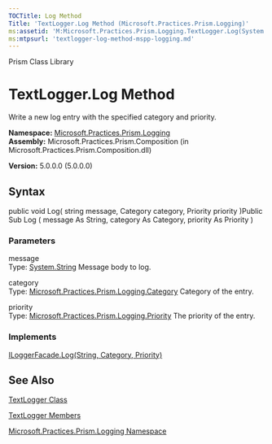 ```yaml
---
TOCTitle: Log Method
Title: 'TextLogger.Log Method (Microsoft.Practices.Prism.Logging)'
ms:assetid: 'M:Microsoft.Practices.Prism.Logging.TextLogger.Log(System.String,Microsoft.Practices.Prism.Logging.Category,Microsoft.Practices.Prism.Logging.Priority)'
ms:mtpsurl: 'textlogger-log-method-mspp-logging.md'
---
```


Prism Class Library

TextLogger.Log Method
=========================

Write a new log entry with the specified category and priority.

**Namespace:** [Microsoft.Practices.Prism.Logging](https://msdn.microsoft.com/library/microsoft.practices.prism.logging)
**Assembly:** Microsoft.Practices.Prism.Composition (in Microsoft.Practices.Prism.Composition.dll)

**Version:** 5.0.0.0 (5.0.0.0)

## Syntax


public void Log( string message, Category category, Priority priority )Public Sub Log ( message As String, category As Category, priority As Priority )

### Parameters

message  
Type: [System.String](http://msdn.microsoft.com/en-us/library/s1wwdcbf)
Message body to log.

category  
Type: [Microsoft.Practices.Prism.Logging.Category](https://msdn.microsoft.com/library/microsoft.practices.prism.logging.category)
Category of the entry.

priority  
Type: [Microsoft.Practices.Prism.Logging.Priority](https://msdn.microsoft.com/library/microsoft.practices.prism.logging.priority)
The priority of the entry.

### Implements

[ILoggerFacade.Log(String, Category, Priority)](https://msdn.microsoft.com/library/microsoft.practices.prism.logging.iloggerfacade.log(system.string%2cmicrosoft.practices.prism.logging.category%2cmicrosoft.practices.prism.logging.priority))

See Also
--------


[TextLogger Class](https://msdn.microsoft.com/library/microsoft.practices.prism.logging.textlogger)

[TextLogger Members](https://msdn.microsoft.com/allmembers.t:microsoft.practices.prism.logging.textlogger)

[Microsoft.Practices.Prism.Logging Namespace](https://msdn.microsoft.com/library/microsoft.practices.prism.logging)
